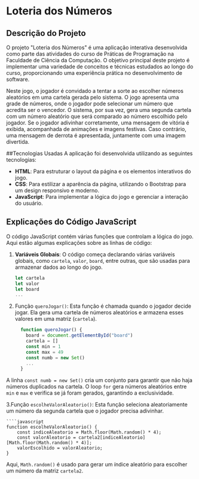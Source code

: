 # Loteria dos Números

## Descrição do Projeto
O projeto "Loteria dos Números" é uma aplicação interativa desenvolvida como parte das atividades do curso de Práticas de Programação na Faculdade de Ciência da Computação. O objetivo principal deste projeto é implementar uma variedade de conceitos e técnicas estudados ao longo do curso, proporcionando uma experiência prática no desenvolvimento de software.

Neste jogo, o jogador é convidado a tentar a sorte ao escolher números aleatórios em uma cartela gerada pelo sistema. O jogo apresenta uma grade de números, onde o jogador pode selecionar um número que acredita ser o vencedor. O sistema, por sua vez, gera uma segunda cartela com um número aleatório que será comparado ao número escolhido pelo jogador. Se o jogador adivinhar corretamente, uma mensagem de vitória é exibida, acompanhada de animações e imagens festivas. Caso contrário, uma mensagem de derrota é apresentada, juntamente com uma imagem divertida.

##Tecnologias Usadas
A aplicação foi desenvolvida utilizando as seguintes tecnologias:
- **HTML**: Para estruturar o layout da página e os elementos interativos do jogo.
- **CSS**: Para estilizar a aparência da página, utilizando o Bootstrap para um design responsivo e moderno.
- **JavaScript**: Para implementar a lógica do jogo e gerenciar a interação do usuário.

## Explicações do Código JavaScript

O código JavaScript contém várias funções que controlam a lógica do jogo. Aqui estão algumas explicações sobre as linhas de código:

1. **Variáveis Globais**: O código começa declarando várias variáveis globais, como `cartela`, `valor`, `board`, entre outras, que são usadas para armazenar dados ao longo do jogo.

    ```javascript
    let cartela
    let valor
    let board
    ...

2. Função `queroJogar()`: Esta função é chamada quando o jogador decide jogar. Ela gera uma cartela de números aleatórios e armazena esses valores em uma matriz (`cartela`).

    ````javascript
      function queroJogar() {
        board = document.getElementById("board")
        cartela = []
        const min = 1
        const max = 49
        const numb = new Set()
        ...
      }

A linha `const numb = new Set()` cria um conjunto para garantir que não haja números duplicados na cartela. O loop `for` gera números aleatórios entre `min` e `max` e verifica se já foram gerados, garantindo a exclusividade.

3.Função `escolheValorAleatorio()`: Esta função seleciona aleatoriamente um número da segunda cartela que o jogador precisa adivinhar.

    ````javascript
    function escolheValorAleatorio() {
        const indiceAleatorio = Math.floor(Math.random() * 4);
        const valorAleatorio = cartela2[indiceAleatorio][Math.floor(Math.random() * 4)];
        valorEscolhido = valorAleatorio;
    }

Aqui, `Math.random()` é usado para gerar um índice aleatório para escolher um número da matriz `cartela2`.






